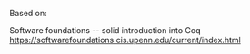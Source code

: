 Based on:

Software foundations -- solid introduction into Coq
https://softwarefoundations.cis.upenn.edu/current/index.html